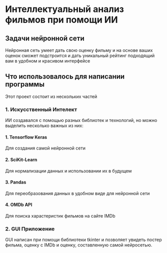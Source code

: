 # Интеллектуальный анализ фильмов при помощи ИИ
## Задачи нейронной сети
Нейронная сеть умеет дать свою оценку фильму и на основе ваших оценок сможет подстроится и дать уникальный рейтинг подходящий вам в удобном и красивом интерфейсе
## Что использовалось для написании программы
Этот проект состоит из нескольких частей
### 1. Искусственный Интелект
ИИ создавался с помощью разных библиотек и технологий, но можно выделить несколько важных из них:
#### 1. Tensorflow Keras
Для создания самой нейронной сети
#### 2. SciKit-Learn
Для нормализации данных и использовании их в будущем
#### 3. Pandas
Для переобразования данных в удобном виде для нейронной сети
#### 4. OMDb API
Для поиска харастеристик фильмов на сайте IMDb 
### 2. GUI Приложение
GUI написан при помощи библиотеки tkinter и позволяет увидеть постер фильма, оценку с IMDb и оценку, составленную самой нейросетью.
